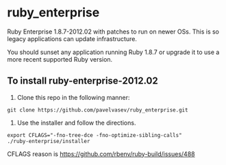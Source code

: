 # ruby_enterprise
Ruby Enterprise 1.8.7-2012.02 with patches to run on newer OSs. This is so legacy applications can update infrastructure.

You should sunset any application running Ruby 1.8.7 or upgrade it to use a more recent supported Ruby version.


## To install ruby-enterprise-2012.02

1. Clone this repo in the following manner:

  ```
  git clone https://github.com/pavelvasev/ruby_enterprise.git
  ```

1. Use the installer and follow the directions.

  ```
  export CFLAGS="-fno-tree-dce -fno-optimize-sibling-calls"
  ./ruby-enterprise/installer
  ```
  
  CFLAGS reason is https://github.com/rbenv/ruby-build/issues/488
